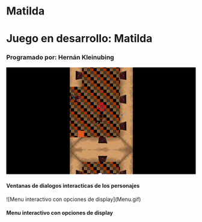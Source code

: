 # Matilda
<h1>Juego en desarrollo: Matilda</h1>
<h3>Programado por: Hernán Kleinubing</h3>


![Ventanas de dialogos interacticas de los personajes](Dialogo.gif)
<h4>Ventanas de dialogos interacticas de los personajes</h4>
![Menu interactivo con opciones de display](Menu.gif)
<h4>Menu interactivo con opciones de display</h4>
